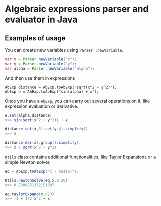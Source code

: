 # Algebraic expressions parser and evaluator in Java
## Examples of usage
You can create new variables using `Parser::newVariable`.

```Java
var x = Parser.newVariable("x");
var y = Parser.newVariable("y");
var alpha = Parser.newVariable("alpha");
```
And then use them in expressions
```
AbExp distance = AbExp.toAbExp("sqrt(x^2 + y^2)");
AbExp e = AbExp.toAbExp("sin(alpha) + x");
```
Once you have a `AbExp`, you can carry out several operations on it, like expression evaluation or derivative.
```Java
e.set(alpha,distance)
>>> sin(sqrt(x^2 + y^2)) + x

distance.set(x,3).set(y.4).simplify()
>>> 5

distance.der(x).group().simplify()
>>> x / sqrt(x^2 + y^2)
```
`Utils` class contains additional functionalities, like Taylor Expansions or a simple Newton solver.
```Java
eq = AbExp.toAbExp("x - cos(x)");

Utils.newtonSolve(eq,x,0,20)
>>> 0.7390851332151607

eq.taylorExpand(x,0,3)
>>> -1 + 1/2 x^2 + x
```
